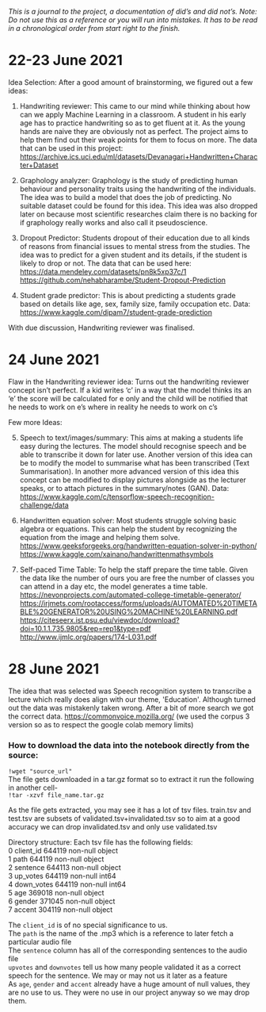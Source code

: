 _This is a journal to the project, a documentation of did’s and did not’s. 
Note: Do not use this as a reference or you will run into mistakes. It has to be read in a chronological order from start right to the finish._ 


# **22-23 June 2021**

Idea Selection: After a good amount of brainstorming, we figured out a few ideas:

1) Handwriting reviewer: This came to our mind while thinking about how can we apply Machine Learning in a classroom. A student in his early age has to practice handwriting so as to get fluent at it. As the young hands are naive they are obviously not as perfect. The project aims to help them find out their weak points for them to focus on more. 
The data that can be used in this project: https://archive.ics.uci.edu/ml/datasets/Devanagari+Handwritten+Character+Dataset

2) Graphology analyzer: Graphology is the study of predicting human behaviour and personality traits using the handwriting of the individuals. The idea was to build a model that does the job of predicting.
No suitable dataset could be found for this idea. This idea was also dropped later on because most scientific researches claim there is no backing for if graphology really works and also call it pseudoscience.

3) Dropout Predictor: Students dropout of their education due to all kinds of reasons from financial issues to mental stress from the studies. The idea was to predict for a given student and its details, if the student is likely to drop or not.
The data that can be used here:
 https://data.mendeley.com/datasets/pn8k5xp37c/1
 https://github.com/nehabharambe/Student-Dropout-Prediction

4) Student grade predictor: This is about predicting a students grade based on details like age, sex, family size, family occupation etc.
Data: https://www.kaggle.com/dipam7/student-grade-prediction



With due discussion, Handwriting reviewer was finalised.


# **24 June 2021**

Flaw in the Handwriting reviewer idea: Turns out the handwriting reviewer concept isn’t perfect. If a kid writes ‘c’ in a way that the model thinks its an ‘e’ the score will be calculated for e only and the child will be notified that he needs to work on e’s where in reality he needs to work on c’s

Few more Ideas:

5) Speech to text/images/summary: This aims at making a students life easy during the lectures. The model should recognise speech and be able to transcribe it down for later use. Another version of this idea can be to modify the model to summarise what has been transcribed (Text Summarisation). In another more advanced version of this idea this concept can be modified to display pictures alongside as the lecturer speaks, or to attach pictures in the summary/notes (GAN).
Data: https://www.kaggle.com/c/tensorflow-speech-recognition-challenge/data
	
6) Handwritten equation solver: Most students struggle solving basic algebra or equations. This can help the student by recognizing the equation from the image and helping them solve.
https://www.geeksforgeeks.org/handwritten-equation-solver-in-python/
https://www.kaggle.com/xainano/handwrittenmathsymbols

7) Self-paced Time Table: To help the staff prepare the time table. Given the data like the number of ours you are free the number of classes you can attend in a day etc, the model generates a time table.
https://nevonprojects.com/automated-college-timetable-generator/
https://irjmets.com/rootaccess/forms/uploads/AUTOMATED%20TIMETABLE%20GENERATOR%20USING%20MACHINE%20LEARNING.pdf
https://citeseerx.ist.psu.edu/viewdoc/download?doi=10.1.1.735.9805&rep=rep1&type=pdf
http://www.ijmlc.org/papers/174-L031.pdf	

# **28 June 2021**

The idea that was selected was Speech recognition system to transcribe a lecture which really does align with our theme, 'Education'. Although turned out the data was mistakenly taken wrong. After a bit of more search we got the correct data. https://commonvoice.mozilla.org/ (we used the corpus 3 version so as to respect the google colab memory limits)  

### How to download the data into the notebook directly from the source:  
```!wget "source_url"```  
The file gets downloaded in a tar.gz format so to extract it run the following in another cell-  
```!tar -xzvf file_name.tar.gz```  

As the file gets extracted, you may see it has a lot of tsv files. train.tsv and test.tsv are subsets of validated.tsv+invalidated.tsv so to aim at a good accuracy we can drop invalidated.tsv and only use validated.tsv   

Directory structure: Each tsv file has the following fields:  
 0   client_id   644119 non-null  object  
 1   path        644119 non-null  object  
 2   sentence    644113 non-null  object  
 3   up_votes    644119 non-null  int64   
 4   down_votes  644119 non-null  int64   
 5   age         369018 non-null  object  
 6   gender      371045 non-null  object  
 7   accent      304119 non-null  object  
 
 The `client_id` is of no special significance to us.  <br>
 The `path` is the name of the .mp3 which is a reference to later fetch a particular audio file  <br/>
 The `sentence` column has all of the corresponding sentences to the audio file  <br>
 `upvotes` and `downvotes` tell us how many people validated it as a correct speech for the sentence. We may or may not us it later as a feature  <br>
 As `age`, `gender` and `accent` already have a huge amount of null values, they are no use to us. They were no use in our project anyway so we may drop them.  <br>
